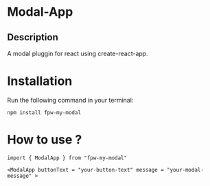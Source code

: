 # Modal-App

## Description

A modal pluggin for react using create-react-app.

# Installation

Run the following command in your terminal:

`npm install fpw-my-modal`

# How to use ?

`import { ModalApp } from "fpw-my-modal"`

`<ModalApp buttonText = "your-button-text" message = "your-modal-message" >`

